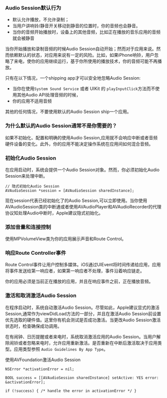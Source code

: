 ### Audio Session默认行为

* 默认允许播放，不允许录制；
* 当用户讲响铃/静音开关移动到静音的位置时，你的音频也会静音。
* 当你的音频开始播放时，设备上的其他音频，比如正在播放的音乐应用的音频就会被静音


当你开始播放和录制音频的时候Audio Session自动开始；然而对于应用来说。然而依赖默认的状态，对应用来说有一定的风险。比如，如果iPhone响铃，用户忽略了来电，使你的应用继续运行，基于你所使用的播放技术，你的音频可能不再播放。


只有在以下情况，一个shipping app才可以安全地忽略Audio Session:
* 当你在使用`System Sound Service` 或者 UIKit 的 `playInputClick`方法而不使用其他Audio API处理音频的时候，
* 你的应用不适用音频

其他的任何情况，不要使用默认的Audio Session ship一个应用。



### 为什么默认的Audio Session通常不是你需要的？

如果不初始化、配置和明确的使用Audio Session,应用就不会响应中断或者音频硬件设备的变化。此外，你的应用不能决定操作系统在应用间如何混合音频。

### 初始化Audio Session
在应用启动时，系统会提供一个Audio Session对象。然而，你必须初始化Audio Session来处理中断。
```
// 隐式初始化Audio Session
AVAudioSession *session = [AVAudioSession sharedInstance];

```
现在session代表已经初始化了的Audio Session,可以立即使用。当你使用AVAudioSession类的中断通或者使用AVAudioPlayer和AVAudioRecorder的代理协议知处理Audio中断时，Apple建议隐式初始化。

### 添加音量和连接控制
使用MPVolumeView类为你的应用展示声音和Route Control。


### 响应Route Controller事件
Route Control事件让用户控制多媒体。iOS通过UIEvent将时间传递给应用，应用将事件发送给第一响应者，如果第一响应者不处理，事件沿着响应链走。

你的应用必须是当前正在播放的应用，并且在响应事件之前，正在播放音频。

### 激活和取消激活Audio Session
在程序启动时，系统自动激活Audio Session。尽管如此，Apple建议显式的激活Session,通常作为viewDidLoad方法的一部分，并且在激活Audio Session前设置优先选取的硬件值。这里你有机会测试是否成功激活。当更改Audio Session激活状态时，检查确保成功调用。


在有闹钟、日历提醒或者来电时，系统取消激活应用的Audio Session。当用户解除闹铃或者忽略来电时，允许应用重新激活。是否重新在中断后激活取决于应用类型。应用类型参照
`Audio Guidelines By App Type`。


使用AVFoundation激活Audio Session

```
NSError *activationError = nil;

BOOL success = [[AVAudioSession sharedInstance] setActive: YES error: &activationError];

if (!success) { /* handle the error in activationError */ }

```





